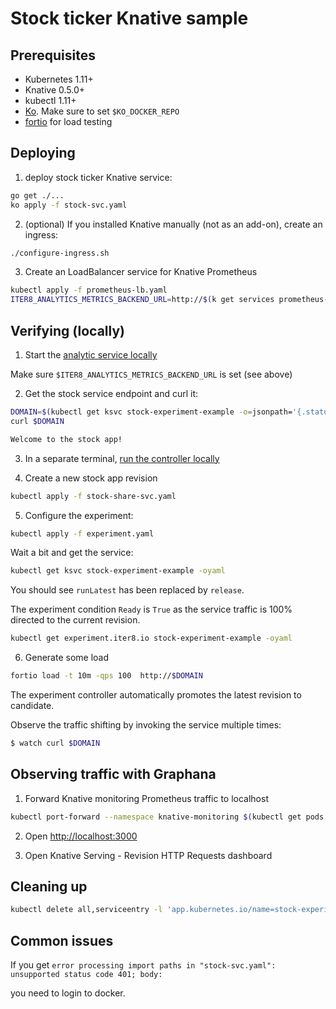 # Stock ticker Knative sample

## Prerequisites

* Kubernetes 1.11+
* Knative 0.5.0+
* kubectl 1.11+
* [Ko](https://github.com/google/ko). Make sure to set `$KO_DOCKER_REPO`
* [fortio](https://github.com/fortio/fortio) for load testing

## Deploying

1. deploy stock ticker Knative service:

```sh
go get ./...
ko apply -f stock-svc.yaml
```

2. (optional) If you installed Knative manually (not as an add-on), create an ingress:

```sh
./configure-ingress.sh
```

3. Create an LoadBalancer service for Knative Prometheus

```sh
kubectl apply -f prometheus-lb.yaml
ITER8_ANALYTICS_METRICS_BACKEND_URL=http://$(k get services prometheus-system-np-lb -o=jsonpath='{.status.loadBalancer.ingress[0].ip}' -n knative-monitoring):9090
```

## Verifying (locally)

1. Start the [analytic service locally](https://github.ibm.com/istio-research/iter8/tree/master/scripts)

Make sure `$ITER8_ANALYTICS_METRICS_BACKEND_URL` is set (see above)

2. Get the stock service endpoint and curl it:

```sh
DOMAIN=$(kubectl get ksvc stock-experiment-example -o=jsonpath='{.status.domain}')
curl $DOMAIN

Welcome to the stock app!
```

3. In a separate terminal, [run the controller locally](../../README.md#run-the-controller-locally)

4. Create a new stock app revision

```sh
kubectl apply -f stock-share-svc.yaml
```

5. Configure the experiment:

```sh
kubectl apply -f experiment.yaml
```

Wait a bit and get the service:

```sh
kubectl get ksvc stock-experiment-example -oyaml
```

You should see `runLatest` has been replaced by `release`.

The experiment condition `Ready` is `True` as the service traffic is 100% directed to the current revision.

```sh
kubectl get experiment.iter8.io stock-experiment-example -oyaml
```

6. Generate some load

```sh
fortio load -t 10m -qps 100  http://$DOMAIN
```

The experiment controller automatically promotes the latest revision to candidate.

Observe the traffic shifting by invoking the service multiple times:

```sh
$ watch curl $DOMAIN
```

## Observing traffic with Graphana

1. Forward Knative monitoring Prometheus traffic to localhost

```sh
kubectl port-forward --namespace knative-monitoring $(kubectl get pods --namespace knative-monitoring --selector=app=grafana --output=jsonpath="{.items..metadata.name}") 3000
```

2. Open [http://localhost:3000](http://localhost:3000)

3. Open Knative Serving - Revision HTTP Requests dashboard

## Cleaning up

```sh
kubectl delete all,serviceentry -l 'app.kubernetes.io/name=stock-experiment-example'
```

## Common issues

If you get `error processing import paths in "stock-svc.yaml": unsupported status code 401; body:`

you need to login to docker.
